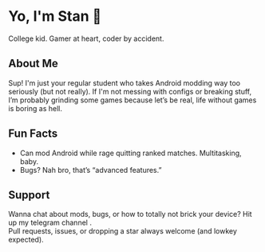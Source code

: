 # Yo, I'm Stan 👋

College kid. Gamer at heart, coder by accident.

## About Me
Sup! I'm just your regular student who takes Android modding way too seriously (but not really). If I'm not messing with configs or breaking stuff, I’m probably grinding some games because let’s be real, life without games is boring as hell.

## Fun Facts
- Can mod Android while rage quitting ranked matches. Multitasking, baby.
- Bugs? Nah bro, that’s “advanced features.”

## Support

Wanna chat about mods, bugs, or how to totally not brick your device? Hit up my telegram channel .  
Pull requests, issues, or dropping a star always welcome (and lowkey expected).
